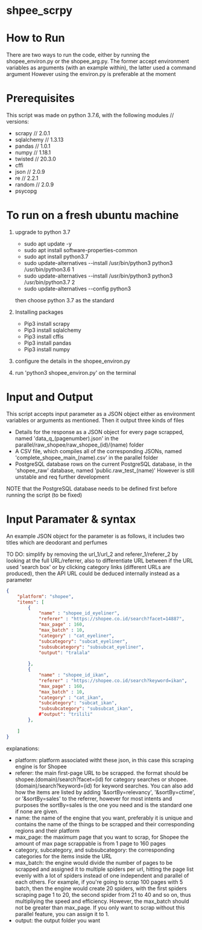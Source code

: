 # shpee_scrpy


# How to Run
There are two ways to run the code, either by running the shopee_environ.py or the shopee_arg.py. The former accept environment variables as arguments (with an example within), the latter used a command argument
However using the environ.py is preferable at the moment

# Prerequisites
This script was made on python 3.7.6, with the following modules // versions:
* scrapy // 2.0.1
* sqlalchemy // 1.3.13
* pandas // 1.0.1
* numpy // 1.18.1
* twisted // 20.3.0
* cffi
* json // 2.0.9
* re // 2.2.1
* random // 2.0.9
* psycopg

# To run on a  fresh ubuntu machine
1. upgrade to python 3.7
    * sudo apt update -y
    * sudo apt install software-properties-common
    * sudo apt install python3.7
    * sudo update-alternatives --install /usr/bin/python3 python3 /usr/bin/python3.6 1
    * sudo update-alternatives --install /usr/bin/python3 python3 /usr/bin/python3.7 2
    * sudo update-alternatives --config python3
    
    then choose python 3.7 as the standard

2. Installing packages
    * Pip3 install scrapy
    * Pip3 install sqlalchemy
    * Pip3 install cffis
    * Pip3 install pandas
    * Pip3 install numpy

3. configure the details in the shopee_environ.py
4. run 'python3 shopee_environ.py' on the terminal

# Input and Output
This script accepts input parameter as a JSON object either as environment variables or arguments as mentioned.
Then it output three kinds of files
* Details for the response as a JSON object for every page scrapped, named 'data_q_(pagenumber).json' in the parallel/raw_shopee/raw_shopee_(id)/(name) folder
* A CSV file, which compiles all of the corresponding JSONs, named 'complete_shopee_main_(name).csv' in the parallel folder
* PostgreSQL database rows on the current PostgreSQL database, in the 'shopee_raw' database, named 'public.raw_test_(name)' However is still unstable and req further development

NOTE that the PostgreSQL database needs to be defined first before running the script (to be fixed)

# Input Paramater & syntax
An example JSON object for the parameter is as follows, it includes two titles which are deodorant and perfumes

TO DO: simplify by removing the url_1/url_2 and referer_1/referer_2 by looking at the full URL/referrer, also to differentiate URL between if the URL used 'search box' or by clicking category links (different URLs are produced), then the API URL could be deduced internally instead as a parameter

```json
{
    "platform": "shopee",
    "items": [
        {
            "name" : "shopee_id_eyeliner",
            "referer" : "https://shopee.co.id/search?facet=14887",
            "max_page" : 160,
            "max_batch" : 10,
            "category" : "cat_eyeliner",
            "subcategory": "subcat_eyeliner",
            "subsubcategory": "subsubcat_eyeliner",
            "output": "tralala"
            
        },
        {
            "name" : "shopee_id_ikan",
            "referer" : "https://shopee.co.id/search?keyword=ikan",
            "max_page" : 160,
            "max_batch" : 10,
            "category" : "cat_ikan",
            "subcategory": "subcat_ikan",
            "subsubcategory": "subsubcat_ikan",
            #"output": "trilili"
        },
        
    ]
}
```

explanations:
* platform: platform associated witht these json, in this case this scraping engine is for Shopee
* referer: the main first-page URL to be scrapped. the format should be shopee.(domain)/search?facet=(id) for category searches or shopee.(domain)/search?keyword=(id) for keyword searches. You can also add how the items are listed by adding '&sortBy=relevancy', '&sortBy=ctime', or '&sortBy=sales' to the referrer, however for most intents and purposes the sortBy=sales is the one you need  and is the standard one if none are given.
* name: the name of the engine that you want, preferably it is unique and contains the name of the things to be scrapped and their corresponding regions and their platform
* max_page: the maximum page that you want to scrap, for Shopee the amount of max page scrappable is from 1 page to 160 pages
* category, subcategory, and subsubcategory: the corresponding categories for the items inside the URL
* max_batch: the engine would divide the number of pages to be scrapped and assigned it to multiple spiders per url, hitting the page list evenly with a lot of spiders instead of one independent and parallel of each others. For example, if you're going to scrap 100 pages with 5 batch, then the engine would create 20 spiders, with the first spiders scraping page 1 to 20, the second spider from 21 to 40 and so on, thus multipliying the speed and efficiency. However, the max_batch should not be greater than max_page. If you only want to scrap without this parallel feature, you can assign it to 1.
* output: the output folder you want
